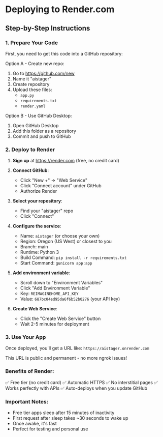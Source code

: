 # Deploying to Render.com

## Step-by-Step Instructions

### 1. Prepare Your Code

First, you need to get this code into a GitHub repository:

Option A - Create new repo:
1. Go to https://github.com/new
2. Name it "aistager"
3. Create repository
4. Upload these files:
   - `app.py`
   - `requirements.txt`
   - `render.yaml`

Option B - Use GitHub Desktop:
1. Open GitHub Desktop
2. Add this folder as a repository
3. Commit and push to GitHub

### 2. Deploy to Render

1. **Sign up** at https://render.com (free, no credit card)

2. **Connect GitHub**:
   - Click "New +" → "Web Service"
   - Click "Connect account" under GitHub
   - Authorize Render

3. **Select your repository**:
   - Find your "aistager" repo
   - Click "Connect"

4. **Configure the service**:
   - Name: `aistager` (or choose your own)
   - Region: Oregon (US West) or closest to you
   - Branch: main
   - Runtime: Python 3
   - Build Command: `pip install -r requirements.txt`
   - Start Command: `gunicorn app:app`

5. **Add environment variable**:
   - Scroll down to "Environment Variables"
   - Click "Add Environment Variable"
   - Key: `REIMAGINEHOME_API_KEY`
   - Value: `687bc04ed95da6f6b52b0276` (your API key)

6. **Create Web Service**:
   - Click the "Create Web Service" button
   - Wait 2-5 minutes for deployment

### 3. Use Your App

Once deployed, you'll get a URL like:
`https://aistager.onrender.com`

This URL is public and permanent - no more ngrok issues!

### Benefits of Render:

✅ Free tier (no credit card)
✅ Automatic HTTPS
✅ No interstitial pages
✅ Works perfectly with APIs
✅ Auto-deploys when you update GitHub

### Important Notes:

- Free tier apps sleep after 15 minutes of inactivity
- First request after sleep takes ~30 seconds to wake up
- Once awake, it's fast
- Perfect for testing and personal use